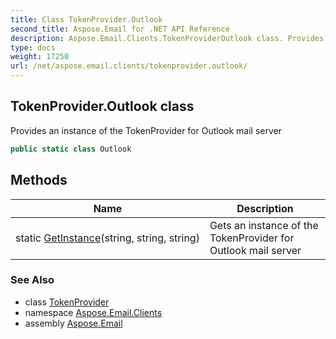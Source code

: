 ```yaml
---
title: Class TokenProvider.Outlook
second_title: Aspose.Email for .NET API Reference
description: Aspose.Email.Clients.TokenProviderOutlook class. Provides an instance of the TokenProvider for Outlook mail server
type: docs
weight: 17250
url: /net/aspose.email.clients/tokenprovider.outlook/
---
```

## TokenProvider.Outlook class

Provides an instance of the TokenProvider for Outlook mail server

```csharp
public static class Outlook
```

## Methods

| Name | Description |
| --- | --- |
| static [GetInstance](../../aspose.email.clients/outlook/getinstance/)(string, string, string) | Gets an instance of the TokenProvider for Outlook mail server |

### See Also

* class [TokenProvider](../tokenprovider/)
* namespace [Aspose.Email.Clients](../../aspose.email.clients/)
* assembly [Aspose.Email](../../)


